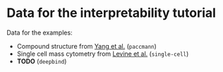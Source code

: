 # Data for the interpretability tutorial

Data for the examples:

- Compound structure from [Yang et al.](https://academic.oup.com/nar/article/41/D1/D955/1059448) (`paccmann`)
- Single cell mass cytometry from [Levine et al.](https://www.cell.com/cell/fulltext/S0092-8674(15)00637-6) (`single-cell`)
- **TODO** (`deepbind`)
